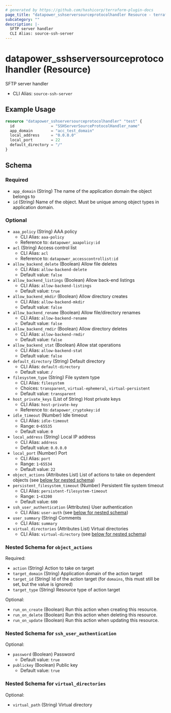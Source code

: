 ```yaml
---
# generated by https://github.com/hashicorp/terraform-plugin-docs
page_title: "datapower_sshserversourceprotocolhandler Resource - terraform-provider-datapower"
subcategory: ""
description: |-
  SFTP server handler
  CLI Alias: source-ssh-server
---
```


# datapower_sshserversourceprotocolhandler (Resource)

SFTP server handler
  - CLI Alias: `source-ssh-server`

## Example Usage

```terraform
resource "datapower_sshserversourceprotocolhandler" "test" {
  id                = "SSHServerSourceProtocolHandler_name"
  app_domain        = "acc_test_domain"
  local_address     = "0.0.0.0"
  local_port        = 22
  default_directory = "/"
}
```

<!-- schema generated by tfplugindocs -->
## Schema

### Required

- `app_domain` (String) The name of the application domain the object belongs to
- `id` (String) Name of the object. Must be unique among object types in application domain.

### Optional

- `aaa_policy` (String) AAA policy
  - CLI Alias: `aaa-policy`
  - Reference to: `datapower_aaapolicy:id`
- `acl` (String) Access control list
  - CLI Alias: `acl`
  - Reference to: `datapower_accesscontrollist:id`
- `allow_backend_delete` (Boolean) Allow file deletes
  - CLI Alias: `allow-backend-delete`
  - Default value: `false`
- `allow_backend_listings` (Boolean) Allow back-end listings
  - CLI Alias: `allow-backend-listings`
  - Default value: `true`
- `allow_backend_mkdir` (Boolean) Allow directory creates
  - CLI Alias: `allow-backend-mkdir`
  - Default value: `false`
- `allow_backend_rename` (Boolean) Allow file/directory renames
  - CLI Alias: `allow-backend-rename`
  - Default value: `false`
- `allow_backend_rmdir` (Boolean) Allow directory deletes
  - CLI Alias: `allow-backend-rmdir`
  - Default value: `false`
- `allow_backend_stat` (Boolean) Allow stat operations
  - CLI Alias: `allow-backend-stat`
  - Default value: `false`
- `default_directory` (String) Default directory
  - CLI Alias: `default-directory`
  - Default value: `/`
- `filesystem_type` (String) File system type
  - CLI Alias: `filesystem`
  - Choices: `transparent`, `virtual-ephemeral`, `virtual-persistent`
  - Default value: `transparent`
- `host_private_keys` (List of String) Host private keys
  - CLI Alias: `host-private-key`
  - Reference to: `datapower_cryptokey:id`
- `idle_timeout` (Number) Idle timeout
  - CLI Alias: `idle-timeout`
  - Range: `0`-`65535`
  - Default value: `0`
- `local_address` (String) Local IP address
  - CLI Alias: `address`
  - Default value: `0.0.0.0`
- `local_port` (Number) Port
  - CLI Alias: `port`
  - Range: `1`-`65534`
  - Default value: `22`
- `object_actions` (Attributes List) List of actions to take on dependent objects (see [below for nested schema](#nestedatt--object_actions))
- `persistent_filesystem_timeout` (Number) Persistent file system timeout
  - CLI Alias: `persistent-filesystem-timeout`
  - Range: `1`-`43200`
  - Default value: `600`
- `ssh_user_authentication` (Attributes) User authentication
  - CLI Alias: `user-auth` (see [below for nested schema](#nestedatt--ssh_user_authentication))
- `user_summary` (String) Comments
  - CLI Alias: `summary`
- `virtual_directories` (Attributes List) Virtual directories
  - CLI Alias: `virtual-directory` (see [below for nested schema](#nestedatt--virtual_directories))

<a id="nestedatt--object_actions"></a>
### Nested Schema for `object_actions`

Required:

- `action` (String) Action to take on target
- `target_domain` (String) Application domain of the action target
- `target_id` (String) Id of the action target (for `domains`, this must still be set, but the value is ignored)
- `target_type` (String) Resource type of action target

Optional:

- `run_on_create` (Boolean) Run this action when creating this resource.
- `run_on_delete` (Boolean) Run this action when deleting this resource.
- `run_on_update` (Boolean) Run this action when updating this resource.


<a id="nestedatt--ssh_user_authentication"></a>
### Nested Schema for `ssh_user_authentication`

Optional:

- `password` (Boolean) Password
  - Default value: `true`
- `publickey` (Boolean) Public key
  - Default value: `true`


<a id="nestedatt--virtual_directories"></a>
### Nested Schema for `virtual_directories`

Optional:

- `virtual_path` (String) Virtual directory

